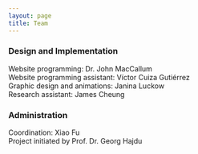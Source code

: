 ```yaml
---
layout: page
title: Team
---
```


### Design and Implementation
Website programming: Dr. John MacCallum  
Website programming assistant: Víctor Cuiza Gutiérrez  
Graphic design and animations: Janina Luckow  
Research assistant: James Cheung

### Administration
Coordination: Xiao Fu  
Project initiated by Prof. Dr. Georg Hajdu

